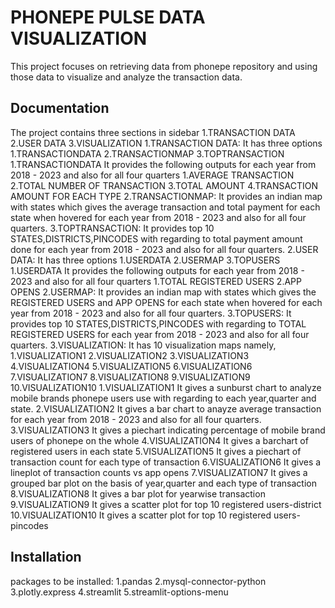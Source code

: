 
# PHONEPE PULSE DATA VISUALIZATION

  This project focuses on retrieving data from phonepe repository and using those data to visualize and analyze the transaction data.




## Documentation

The project contains three sections in sidebar
           1.TRANSACTION DATA
           2.USER DATA
           3.VISUALIZATION
1.TRANSACTION DATA:
    It has three options
        1.TRANSACTIONDATA
        2.TRANSACTIONMAP
        3.TOPTRANSACTION
    1.TRANSACTIONDATA
         It provides the following outputs for each year from  2018 - 2023 and also for all four quarters
            1.AVERAGE TRANSACTION
            2.TOTAL NUMBER OF TRANSACTION
            3.TOTAL AMOUNT
            4.TRANSACTION AMOUNT FOR EACH TYPE
    2.TRANSACTIONMAP:
         It provides an indian map with states which gives the average transaction and total payment for each state when hovered for each year from  2018 - 2023 and also for all four quarters.
    3.TOPTRANSACTION:
         It provides top 10 STATES,DISTRICTS,PINCODES with regarding to total payment amount done for each year from  2018 - 2023 and also for all four quarters.
2.USER DATA:
    It has three options
        1.USERDATA
        2.USERMAP
        3.TOPUSERS
    1.USERDATA
         It provides the following outputs for each year from  2018 - 2023 and also for all four quarters
            1.TOTAL REGISTERED USERS
            2.APP OPENS
    2.USERMAP:
         It provides an indian map with states which gives the REGISTERED USERS and APP OPENS for each state when hovered for each year from  2018 - 2023 and also for all four quarters.
    3.TOPUSERS:
         It provides top 10 STATES,DISTRICTS,PINCODES with regarding to TOTAL REGISTERED USERS for each year from  2018 - 2023 and also for all four quarters.
3.VISUALIZATION:
        It has 10 visualization maps namely,
          1.VISUALIZATION1
          2.VISUALIZATION2
          3.VISUALIZATION3
          4.VISUALIZATION4
          5.VISUALIZATION5
          6.VISUALIZATION6
          7.VISUALIZATION7
          8.VISUALIZATION8
          9.VISUALIZATION9
          10.VISUALIZATION10
     1.VISUALIZATION1
          It gives a sunburst chart to analyze  mobile brands phonepe users use with regarding to each year,quarter and state. 
     2.VISUALIZATION2
          It gives a bar chart to anayze average transaction for each year from  2018 - 2023 and also for all four quarters.
     3.VISUALIZATION3
           It gives a piechart indicating percentage of mobile brand users of phonepe on the whole 
     4.VISUALIZATION4
           It gives a barchart of registered users in each state
     5.VISUALIZATION5
           It gives a piechart of transaction count for each type of transaction
     6.VISUALIZATION6
           It gives a lineplot of transaction counts vs app opens
     7.VISUALIZATION7
           It gives a grouped bar plot on the basis of year,quarter and each type of transaction
     8.VISUALIZATION8
           It gives a bar plot for yearwise transaction
     9.VISUALIZATION9
           It gives a scatter plot for top 10 registered users-district
     10.VISUALIZATION10
           It gives a scatter plot for top 10 registered users-pincodes
## Installation

packages to be installed:
      1.pandas
      2.mysql-connector-python
      3.plotly.express
      4.streamlit
      5.streamlit-options-menu
    